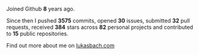 Joined Github **8** years ago.

Since then I pushed **3575** commits, opened **30** issues, submitted **32** pull requests, received **384** stars across **82** personal projects and contributed to **15** public repositories.

Find out more about me on [lukasbach.com](https://lukasbach.com)
